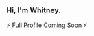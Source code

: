 ### Hi, I'm Whitney.

⚡ Full Profile Coming Soon ⚡ 

<!--
**whitneykidd/whitneykidd** is a ✨ _special_ ✨ repository because its `README.md` (this file) appears on your GitHub profile.

![gh_banner](https://user-images.githubusercontent.com/54954621/87253918-24a38700-c43c-11ea-8449-72f20feec967.jpg)

Here are some ideas to get you started:

- 🔭 I’m currently working on ...
- 🌱 I’m currently learning ...
- 👯 I’m looking to collaborate on ...
- 🤔 I’m looking for help with ...
- 💬 Ask me about ...
- 📫 How to reach me: ...
- 😄 Pronouns: ...
- ⚡ Fun fact: ...
-->
